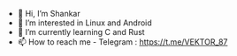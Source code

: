 - 👋 Hi, I’m Shankar
- 👀 I’m interested in Linux and Android
- 🌱 I’m currently learning C and Rust
- 📫 How to reach me - Telegram : https://t.me/VEKTOR_87
<!---
v3kt0r-87/v3kt0r-87 is a ✨ special ✨ repository because its `README.md` (this file) appears on your GitHub profile.
You can click the Preview link to take a look at your changes.
--->
